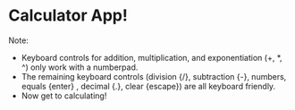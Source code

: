 # Calculator App!

Note:
- Keyboard controls for addition, multiplication, and exponentiation (+, *, ^) only work with a numberpad.
- The remaining keyboard controls (division {/}, subtraction {-}, numbers, equals {enter} , decimal {.}, clear {escape}) are all keyboard friendly.
- Now get to calculating!
